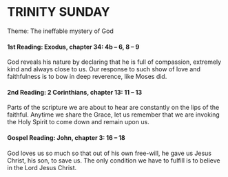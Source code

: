 # TRINITY SUNDAY
Theme: The ineffable mystery of God

#### 1st Reading: Exodus, chapter 34: 4b – 6, 8 – 9

God reveals his nature by declaring that he is full of compassion, extremely kind and always close to us. Our response to such show of love and faithfulness is to bow in deep reverence, like Moses did.

#### 2nd Reading: 2 Corinthians, chapter 13: 11 – 13

Parts of the scripture we are about to hear are constantly on the lips of the faithful. Anytime we share the Grace, let us remember that we are invoking the Holy Spirit to come down and remain upon us.

#### Gospel Reading: John, chapter 3: 16 – 18

God loves us so much so that out of his own free-will, he gave us Jesus Christ, his son, to save us. The only condition we have to fulfill is to believe in the Lord Jesus Christ.